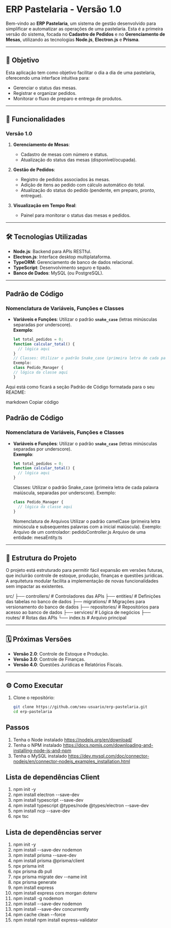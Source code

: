 # ERP Pastelaria - Versão 1.0

Bem-vindo ao **ERP Pastelaria**, um sistema de gestão desenvolvido para simplificar e automatizar as operações de uma pastelaria. Esta é a primeira versão do sistema, focada no **Cadastro de Pedidos** e no **Gerenciamento de Mesas**, utilizando as tecnologias **Node.js**, **Electron.js** e **Prisma**.

---

## 🚀 Objetivo

Esta aplicação tem como objetivo facilitar o dia a dia de uma pastelaria, oferecendo uma interface intuitiva para:

- Gerenciar o status das mesas.
- Registrar e organizar pedidos.
- Monitorar o fluxo de preparo e entrega de produtos.

---

## 🎯 Funcionalidades

### **Versão 1.0**

1. **Gerenciamento de Mesas**:

   - Cadastro de mesas com número e status.
   - Atualização do status das mesas (disponível/ocupada).

2. **Gestão de Pedidos**:

   - Registro de pedidos associados às mesas.
   - Adição de itens ao pedido com cálculo automático do total.
   - Atualização do status do pedido (pendente, em preparo, pronto, entregue).

3. **Visualização em Tempo Real**:
   - Painel para monitorar o status das mesas e pedidos.

---

## 🛠 Tecnologias Utilizadas

- **Node.js**: Backend para APIs RESTful.
- **Electron.js**: Interface desktop multiplataforma.
- **TypeORM**: Gerenciamento de banco de dados relacional.
- **TypeScript**: Desenvolvimento seguro e tipado.
- **Banco de Dados**: MySQL (ou PostgreSQL).

---

## Padrão de Código

### **Nomenclatura de Variáveis, Funções e Classes**

- **Variáveis e Funções**: Utilizar o padrão **`snake_case`** (letras minúsculas separadas por underscore).  
   **Exemplo**:
  ```javascript
  let total_pedidos = 0;
  function calcular_total() {
    // lógica aqui
  }
  // Classes: Utilizar o padrão Snake_case (primeira letra de cada palavra maiúscula, separadas por underscore).
  Exemplo:
  class Pedido_Manager {
  // lógica da classe aqui
  }
  ```

Aqui está como ficará a seção Padrão de Código formatada para o seu README:

markdown
Copiar código

## Padrão de Código

### **Nomenclatura de Variáveis, Funções e Classes**

- **Variáveis e Funções**: Utilizar o padrão **`snake_case`** (letras minúsculas separadas por underscore).  
   **Exemplo**:
  ```javascript
  let total_pedidos = 0;
  function calcular_total() {
    // lógica aqui
  }
  ```
  Classes: Utilizar o padrão Snake_case (primeira letra de cada palavra maiúscula, separadas por underscore).
  Exemplo:
  ```javascript
  class Pedido_Manager {
    // lógica da classe aqui
  }
  ```
  Nomenclatura de Arquivos
  Utilizar o padrão camelCase (primeira letra minúscula e subsequentes palavras com a inicial maiúscula).
  Exemplo:
  Arquivo de um controlador: pedidoController.js
  Arquivo de uma entidade: mesaEntity.ts

---

## 📂 Estrutura do Projeto

O projeto está estruturado para permitir fácil expansão em versões futuras, que incluirão controle de estoque, produção, finanças e questões jurídicas. A arquitetura modular facilita a implementação de novas funcionalidades sem impactar as existentes.

src/ ├── controllers/ # Controladores das APIs ├── entities/ # Definições das tabelas no banco de dados ├── migrations/ # Migrações para versionamento do banco de dados ├── repositories/ # Repositórios para acesso ao banco de dados ├── services/ # Lógica de negócios ├── routes/ # Rotas das APIs └── index.ts # Arquivo principal

---

## 🗓 Próximas Versões

- **Versão 2.0**: Controle de Estoque e Produção.
- **Versão 3.0**: Controle de Finanças.
- **Versão 4.0**: Questões Jurídicas e Relatórios Fiscais.

---

## ⚙️ Como Executar

1. Clone o repositório:
   ```bash
   git clone https://github.com/seu-usuario/erp-pastelaria.git
   cd erp-pastelaria
   ```

## Passos

1. Tenha o Node instalado
   https://nodejs.org/en/download/
1. Tenha o NPM instalado
   https://docs.npmjs.com/downloading-and-installing-node-js-and-npm
1. Tenha o MySQL instalado
   https://dev.mysql.com/doc/connector-nodejs/en/connector-nodejs_examples_installation.html

## Lista de dependências Client

1. npm init -y
1. npm install electron --save-dev
1. npm install typescript --save-dev
1. npm install typescript @types/node @types/electron --save-dev
1. npm install ncp --save-dev
1. npx tsc

## Lista de dependências server

1. npm init -y
1. npm install --save-dev nodemon
1. npm install prisma --save-dev
1. npm install prisma @prisma/client
1. npx prisma init
1. npx prisma db pull
1. npx prisma migrate dev --name init
1. npx prisma generate
1. npm install express
1. npm install express cors morgan dotenv
1. npm install -g nodemon
1. npm install --save-dev nodemon
1. npm install --save-dev concurrently
1. npm cache clean --force
1. npm install
   npm install express-validator
